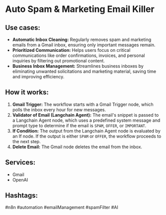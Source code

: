 # Auto Spam & Marketing Email Killer

## Use cases:

*   **Automatic Inbox Cleaning:** Regularly removes spam and marketing emails from a Gmail inbox, ensuring only important messages remain.
*   **Prioritized Communication:** Helps users focus on critical communications like order confirmations, invoices, and personal inquiries by filtering out promotional content.
*   **Business Inbox Management:** Streamlines business inboxes by eliminating unwanted solicitations and marketing material, saving time and improving efficiency.

## How it works:

1.  **Gmail Trigger:** The workflow starts with a Gmail Trigger node, which polls the inbox every hour for new messages.
2.  **Validator of Email (Langchain Agent):** The email's snippet is passed to a Langchain Agent node, which uses a predefined system message and prompt type to determine if the email is `SPAM`, `OFFER`, or `IMPORTANT`.
3.  **If Condition:** The output from the Langchain Agent node is evaluated by an If node. If the output is either `SPAM` or `OFFER`, the workflow proceeds to the next step.
4.  **Delete Email:** The Gmail node deletes the email from the inbox.

## Services:

*   Gmail
*   OpenAI

## Hashtags:

\#n8n \#automation \#emailManagement \#spamFilter \#AI
